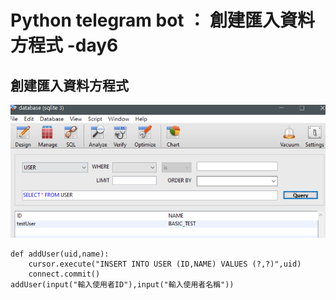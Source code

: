 # Python telegram bot ： 創建匯入資料方程式 -day6

## 創建匯入資料方程式

![plot](./img/6/1.jpg)

    def addUser(uid,name):
        cursor.execute("INSERT INTO USER (ID,NAME) VALUES (?,?)",uid)
        connect.commit()
    addUser(input("輸入使用者ID"),input("輸入使用者名稱"))